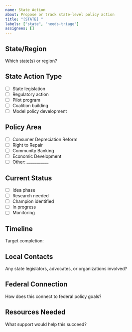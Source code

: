 ```yaml
---
name: State Action
about: Propose or track state-level policy action
title: "[STATE] "
labels: ["state", "needs-triage"]
assignees: []
---
```


## State/Region
Which state(s) or region?

## State Action Type
- [ ] State legislation
- [ ] Regulatory action
- [ ] Pilot program
- [ ] Coalition building
- [ ] Model policy development

## Policy Area
- [ ] Consumer Depreciation Reform
- [ ] Right to Repair
- [ ] Community Banking
- [ ] Economic Development
- [ ] Other: ___________

## Current Status
- [ ] Idea phase
- [ ] Research needed
- [ ] Champion identified
- [ ] In progress
- [ ] Monitoring

## Timeline
Target completion:

## Local Contacts
Any state legislators, advocates, or organizations involved?

## Federal Connection
How does this connect to federal policy goals?

## Resources Needed
What support would help this succeed?
